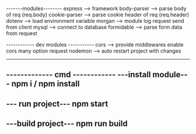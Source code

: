 <!--  -->
-------modules--------
express  --> framework 
body-parser  --> parse body of req (req.body)
cookie-parser --> parse cookie header of req (req.header)
dotenv  --> load environment variable
morgan  --> module log request send from client
mysql  --> connect to database
formidable  --> parse form data from request  

<!---->
------------ dev modules -----------
cors --> provide middlewares enable cors many option request
nodemon --> auto restart project with changes

-------------------


<!-- cmd -->
------------- cmd ------------
---install module---
npm i / npm install
-------------------------

<!--  -->
--- run project---
npm start
-------------------

<!--  -->
---build project---
npm run build
----------------
<!-- end cmd -->

